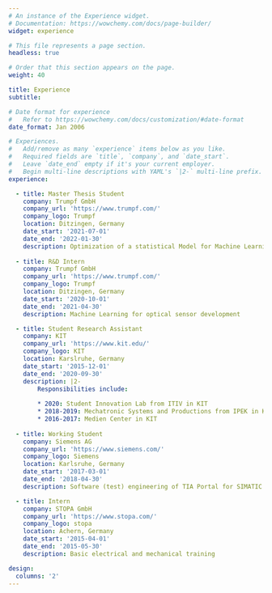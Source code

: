 ```yaml
---
# An instance of the Experience widget.
# Documentation: https://wowchemy.com/docs/page-builder/
widget: experience

# This file represents a page section.
headless: true

# Order that this section appears on the page.
weight: 40

title: Experience
subtitle:

# Date format for experience
#   Refer to https://wowchemy.com/docs/customization/#date-format
date_format: Jan 2006

# Experiences.
#   Add/remove as many `experience` items below as you like.
#   Required fields are `title`, `company`, and `date_start`.
#   Leave `date_end` empty if it's your current employer.
#   Begin multi-line descriptions with YAML's `|2-` multi-line prefix.
experience:

  - title: Master Thesis Student
    company: Trumpf GmbH
    company_url: 'https://www.trumpf.com/'
    company_logo: Trumpf
    location: Ditzingen, Germany
    date_start: '2021-07-01'
    date_end: '2022-01-30'
    description: Optimization of a statistical Model for Machine Learning using Distributed Sensor Data (work in python, written in English) 
        
  - title: R&D Intern
    company: Trumpf GmbH
    company_url: 'https://www.trumpf.com/'
    company_logo: Trumpf
    location: Ditzingen, Germany
    date_start: '2020-10-01'
    date_end: '2021-04-30'
    description: Machine Learning for optical sensor development

  - title: Student Research Assistant
    company: KIT
    company_url: 'https://www.kit.edu/'
    company_logo: KIT
    location: Karslruhe, Germany
    date_start: '2015-12-01'
    date_end: '2020-09-30'
    description: |2-
        Responsibilities include:
        
        * 2020: Student Innovation Lab from ITIV in KIT
        * 2018-2019: Mechatronic Systems and Productions from IPEK in KIT
        * 2016-2017: Medien Center in KIT
        
  - title: Working Student
    company: Siemens AG
    company_url: 'https://www.siemens.com/'
    company_logo: Siemens
    location: Karlsruhe, Germany
    date_start: '2017-03-01'
    date_end: '2018-04-30'
    description: Software (test) engineering of TIA Portal for SIMATIC products

  - title: Intern
    company: STOPA GmbH
    company_url: 'https://www.stopa.com/'
    company_logo: stopa
    location: Achern, Germany
    date_start: '2015-04-01'
    date_end: '2015-05-30'
    description: Basic electrical and mechanical training

design:
  columns: '2'
---
```

